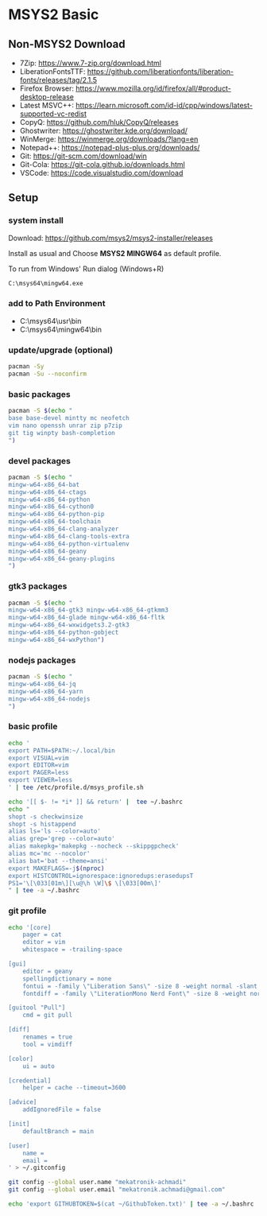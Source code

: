 # MSYS2 Basic

## Non-MSYS2 Download

- 7Zip: https://www.7-zip.org/download.html
- LiberationFontsTTF: https://github.com/liberationfonts/liberation-fonts/releases/tag/2.1.5
- Firefox Browser: https://www.mozilla.org/id/firefox/all/#product-desktop-release
- Latest MSVC++: https://learn.microsoft.com/id-id/cpp/windows/latest-supported-vc-redist
- CopyQ: https://github.com/hluk/CopyQ/releases
- Ghostwriter: https://ghostwriter.kde.org/download/
- WinMerge: https://winmerge.org/downloads/?lang=en
- Notepad++: https://notepad-plus-plus.org/downloads/
- Git: https://git-scm.com/download/win
- Git-Cola: https://git-cola.github.io/downloads.html
- VSCode: https://code.visualstudio.com/download

## Setup

### system install

Download: https://github.com/msys2/msys2-installer/releases

Install as usual and Choose **MSYS2 MINGW64** as default profile.

To run from Windows' Run dialog (Windows+R)

```bat
C:\msys64\mingw64.exe
```

### add to Path Environment

- C:\msys64\usr\bin
- C:\msys64\mingw64\bin

### update/upgrade (optional)

```sh
pacman -Sy
pacman -Su --noconfirm
```

### basic packages

```sh
pacman -S $(echo "
base base-devel mintty mc neofetch
vim nano openssh unrar zip p7zip
git tig winpty bash-completion
")
```

### devel packages

```sh
pacman -S $(echo "
mingw-w64-x86_64-bat
mingw-w64-x86_64-ctags
mingw-w64-x86_64-python
mingw-w64-x86_64-cython0
mingw-w64-x86_64-python-pip
mingw-w64-x86_64-toolchain
mingw-w64-x86_64-clang-analyzer
mingw-w64-x86_64-clang-tools-extra
mingw-w64-x86_64-python-virtualenv
mingw-w64-x86_64-geany
mingw-w64-x86_64-geany-plugins
")
```

### gtk3 packages

```sh
pacman -S $(echo "
mingw-w64-x86_64-gtk3 mingw-w64-x86_64-gtkmm3
mingw-w64-x86_64-glade mingw-w64-x86_64-fltk
mingw-w64-x86_64-wxwidgets3.2-gtk3
mingw-w64-x86_64-python-gobject
mingw-w64-x86_64-wxPython")
```

### nodejs packages

```sh
pacman -S $(echo "
mingw-w64-x86_64-jq
mingw-w64-x86_64-yarn
mingw-w64-x86_64-nodejs
")
```

### basic profile

```sh
echo '
export PATH=$PATH:~/.local/bin
export VISUAL=vim
export EDITOR=vim
export PAGER=less
export VIEWER=less
' | tee /etc/profile.d/msys_profile.sh

echo '[[ $- != *i* ]] && return' |  tee ~/.bashrc
echo "
shopt -s checkwinsize
shopt -s histappend
alias ls='ls --color=auto'
alias grep='grep --color=auto'
alias makepkg='makepkg --nocheck --skippgpcheck'
alias mc='mc --nocolor'
alias bat='bat --theme=ansi'
export MAKEFLAGS=-j$(nproc)
export HISTCONTROL=ignorespace:ignoredups:erasedupsT
PS1='\[\033[01m\][\u@\h \W]\$ \[\033[00m\]'
" | tee -a ~/.bashrc
```

### git profile

```sh
echo '[core]
	pager = cat
	editor = vim
	whitespace = -trailing-space

[gui]
	editor = geany
	spellingdictionary = none
	fontui = -family \"Liberation Sans\" -size 8 -weight normal -slant roman -underline 0 -overstrike 0
	fontdiff = -family \"LiterationMono Nerd Font\" -size 8 -weight normal -slant roman -underline 0 -overstrike 0

[guitool "Pull"]
	cmd = git pull

[diff]
	renames = true
	tool = vimdiff

[color]
	ui = auto

[credential]
	helper = cache --timeout=3600

[advice]
	addIgnoredFile = false

[init]
	defaultBranch = main

[user]
	name =
	email =
' > ~/.gitconfig

git config --global user.name "mekatronik-achmadi"
git config --global user.email "mekatronik.achmadi@gmail.com"

echo 'export GITHUBTOKEN=$(cat ~/GithubToken.txt)' | tee -a ~/.bashrc
```